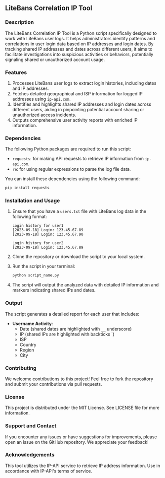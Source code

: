## LiteBans Correlation IP Tool

### Description

The LiteBans Correlation IP Tool is a Python script specifically designed to work with LiteBans user logs. It helps administrators identify patterns and correlations in user login data based on IP addresses and login dates. By tracking shared IP addresses and dates across different users, it aims to facilitate investigations into suspicious activities or behaviors, potentially signaling shared or unauthorized account usage.

### Features

1. Processes LiteBans user logs to extract login histories, including dates and IP addresses.
2. Fetches detailed geographical and ISP information for logged IP addresses using `ip-api.com`.
3. Identifies and highlights shared IP addresses and login dates across different users, aiding in pinpointing potential account sharing or unauthorized access incidents.
4. Outputs comprehensive user activity reports with enriched IP information.

### Dependencies

The following Python packages are required to run this script:

- `requests`: for making API requests to retrieve IP information from `ip-api.com`.
- `re`: for using regular expressions to parse the log file data.

You can install these dependencies using the following command:

```sh
pip install requests
```

### Installation and Usage

1. Ensure that you have a `users.txt` file with LiteBans log data in the following format:
   
   ```
   Login history for user1
   [2023-09-18] Login: 123.45.67.89
   [2023-09-18] Login: 123.45.67.90
   
   Login history for user2
   [2023-09-18] Login: 123.45.67.89
   ```

2. Clone the repository or download the script to your local system.
   
3. Run the script in your terminal:

   ```sh
   python script_name.py
   ```

4. The script will output the analyzed data with detailed IP information and markers indicating shared IPs and dates.

### Output

The script generates a detailed report for each user that includes:

- **Username Activity**:
  - Date (shared dates are highlighted with `__` underscore)
  - IP (shared IPs are highlighted with backticks `)
  - ISP
  - Country
  - Region
  - City

### Contributing

We welcome contributions to this project! Feel free to fork the repository and submit your contributions via pull requests.

### License

This project is distributed under the MIT License. See LICENSE file for more information.

### Support and Contact

If you encounter any issues or have suggestions for improvements, please open an issue on the GitHub repository. We appreciate your feedback!

### Acknowledgements

This tool utilizes the IP-API service to retrieve IP address information. Use in accordance with IP-API's terms of service.
